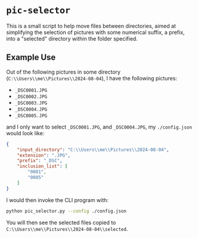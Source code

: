 # `pic-selector`

This is a small script to help move files between directories, aimed at
simplifying the selection of pictures with some numerical suffix, a prefix,
into a "selected" directory within the folder specified.

## Example Use

Out of the following pictures in some directory (`C:\\Users\\me\\Pictures\\2024-08-04`),
I have the following pictures:
- `_DSC0001.JPG`
- `_DSC0002.JPG`
- `_DSC0003.JPG`
- `_DSC0004.JPG`
- `_DSC0005.JPG`

and I only want to select `_DSC0001.JPG`, and `_DSC0004.JPG`, my `./config.json`
would look like:
```json
{
    "input_directory": "C:\\Users\\me\\Pictures\\2024-08-04",
    "extension": ".JPG",
    "prefix": "_DSC",
    "inclusion_list": [
        "0001",
        "0005"
    ]
}
```

I would then invoke the CLI program with:

```sh
python pic_selector.py --config ./config.json
```

You will then see the selected files copied to `C:\\Users\\me\\Pictures\\2024-08-04\\selected`.
